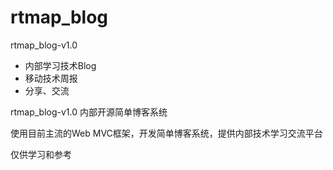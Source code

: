  rtmap_blog
================

rtmap_blog-v1.0
* 内部学习技术Blog
* 移动技术周报
* 分享、交流

rtmap_blog-v1.0 内部开源简单博客系统

使用目前主流的Web MVC框架，开发简单博客系统，提供内部技术学习交流平台

仅供学习和参考
